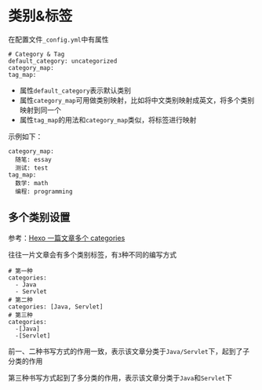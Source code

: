 
# 类别&标签

在配置文件`_config.yml`中有属性

    # Category & Tag
    default_category: uncategorized
    category_map:
    tag_map:

* 属性`default_category`表示默认类别
* 属性`category_map`可用做类别映射，比如将中文类别映射成英文，将多个类别映射到同一个
* 属性`tag_map`的用法和`category_map`类似，将标签进行映射

示例如下：

    category_map:
      随笔: essay
      测试: test
    tag_map:
      数学: math
      编程: programming

## 多个类别设置

参考：[Hexo 一篇文章多个 categories](https://www.jianshu.com/p/bff1b1845ac9)

往往一片文章会有多个类别标签，有`3`种不同的编写方式

```
# 第一种
categories:
  - Java
  - Servlet
# 第二种
categories: [Java, Servlet]
# 第三种
categories:
  -[Java]
  -[Servlet]
```

前一、二种书写方式的作用一致，表示该文章分类于`Java/Servlet`下，起到了子分类的作用

第三种书写方式起到了多分类的作用，表示该文章分类于`Java`和`Servlet`下